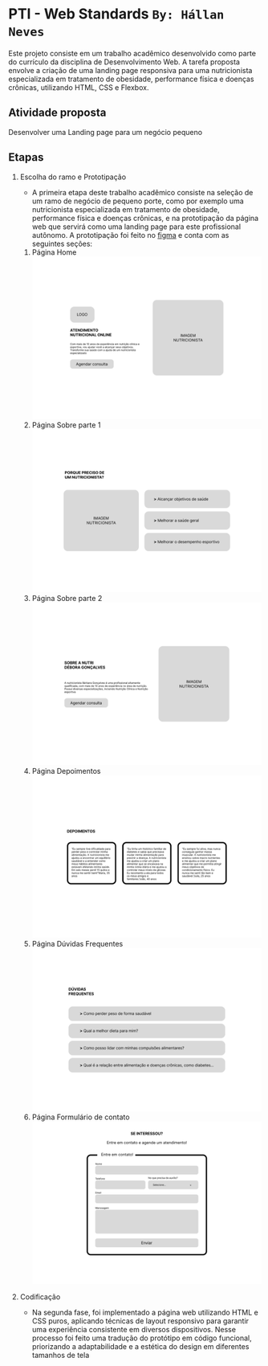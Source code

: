 # PTI - Web Standards `By: Hállan Neves`

Este projeto consiste em um trabalho acadêmico desenvolvido como parte do currículo da disciplina de Desenvolvimento Web. A tarefa proposta envolve a criação de uma landing page responsiva para uma nutricionista especializada em tratamento de obesidade, performance física e doenças crônicas, utilizando HTML, CSS e Flexbox.

## Atividade proposta
Desenvolver uma Landing page para um negócio pequeno

## Etapas
1. Escolha do ramo e Prototipação
    - A primeira etapa deste trabalho acadêmico consiste na seleção de um ramo de negócio de pequeno porte, como por exemplo uma nutricionista especializada em tratamento de obesidade, performance física e doenças crônicas, e na prototipação da página web que servirá como uma landing page para este profissional autônomo.
    A prototipação foi feito no [figma](https://www.figma.com/) e conta com as seguintes seções:
    1. Página Home
    ![1](statics/prototipo/1.png)
    2. Página Sobre parte 1
    ![2](statics/prototipo/2.png)
    3. Página Sobre parte 2
    ![3](statics/prototipo/3.png)
    4. Página Depoimentos
    ![4](statics/prototipo/4.png)
    5. Página Dúvidas Frequentes
    ![5](statics/prototipo/5.png)
    6. Página Formulário de contato
    ![6](statics/prototipo/6.png)


2. Codificação
    - Na segunda fase, foi implementado a página web utilizando HTML e CSS puros, aplicando técnicas de layout responsivo para garantir uma experiência consistente em diversos dispositivos. Nesse processo foi feito uma tradução do protótipo em código funcional, priorizando a adaptabilidade e a estética do design em diferentes tamanhos de tela